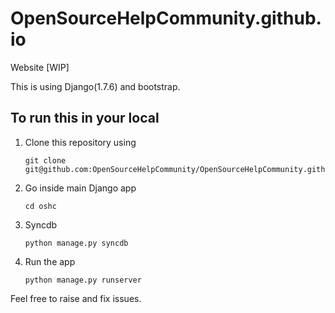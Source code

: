 # OpenSourceHelpCommunity.github.io
Website [WIP]


This is using Django(1.7.6) and bootstrap.

## To run this in your local

1. Clone this repository using
	```
	git clone git@github.com:OpenSourceHelpCommunity/OpenSourceHelpCommunity.github.io.git
	```

2. Go inside main Django app
	```
	cd oshc
	```

3. Syncdb

	```
	python manage.py syncdb
	```

4. Run the app
	```
	python manage.py runserver
	```


Feel free to raise and fix issues.
